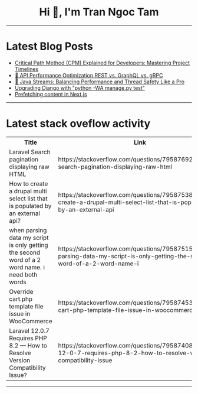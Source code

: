 <h1 align="center">Hi 👋, I'm Tran Ngoc Tam</h1>

---

# Latest Blog Posts 
<!-- BLOG-POST-LIST:START -->
- [Critical Path Method &lpar;CPM&rpar; Explained for Developers: Mastering Project Timelines](https://dev.to/teamcamp/critical-path-method-cpm-explained-for-developers-mastering-project-timelines-4k6j)
- [📝 API Performance Optimization REST vs. GraphQL vs. gRPC](https://dev.to/hasunnilupul/api-performance-optimization-rest-vs-graphql-vs-grpc-2a18)
- [🔄 Java Streams: Balancing Performance and Thread Safety Like a Pro](https://dev.to/haraf/java-streams-balancing-performance-and-thread-safety-like-a-pro-42od)
- [Upgrading Django with &quot;python -WA manage.py test&quot;](https://dev.to/azayshrestha/upgrading-django-with-python-wa-managepy-test-2l69)
- [Prefetching content in Next.js](https://dev.to/preetsuthar17/prefetching-content-in-nextjs-2hb9)
<!-- BLOG-POST-LIST:END -->

---

# Latest stack oveflow activity
<table>
  <tr><th>Title</th><th>Link</th></tr>
  <!-- STACKOVERFLOW:START --><tr><td>Laravel Search pagination displaying raw HTML</td><td>https://stackoverflow.com/questions/79587692/laravel-search-pagination-displaying-raw-html</td></tr><tr><td>How to create a drupal multi select list that is populated by an external api?</td><td>https://stackoverflow.com/questions/79587538/how-to-create-a-drupal-multi-select-list-that-is-populated-by-an-external-api</td></tr><tr><td>when parsing data my script is only getting the second word of a 2 word name. i need both words</td><td>https://stackoverflow.com/questions/79587515/when-parsing-data-my-script-is-only-getting-the-second-word-of-a-2-word-name-i</td></tr><tr><td>Override cart.php template file issue in WooCommerce</td><td>https://stackoverflow.com/questions/79587453/override-cart-php-template-file-issue-in-woocommerce</td></tr><tr><td>Laravel 12.0.7 Requires PHP 8.2 — How to Resolve Version Compatibility Issue?</td><td>https://stackoverflow.com/questions/79587408/laravel-12-0-7-requires-php-8-2-how-to-resolve-version-compatibility-issue</td></tr><!-- STACKOVERFLOW:END -->
</table>

---


